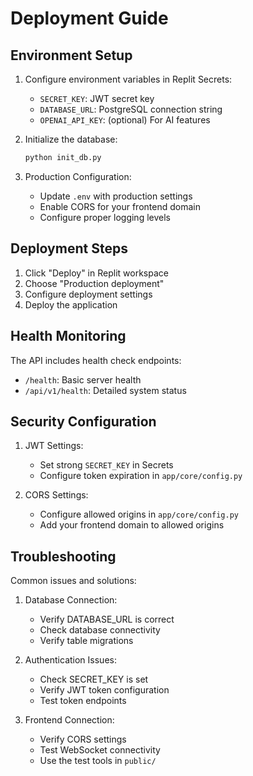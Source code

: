 # Deployment Guide

## Environment Setup

1. Configure environment variables in Replit Secrets:
   - `SECRET_KEY`: JWT secret key
   - `DATABASE_URL`: PostgreSQL connection string
   - `OPENAI_API_KEY`: (optional) For AI features

2. Initialize the database:
   ```bash
   python init_db.py
   ```

3. Production Configuration:
   - Update `.env` with production settings
   - Enable CORS for your frontend domain
   - Configure proper logging levels

## Deployment Steps

1. Click "Deploy" in Replit workspace
2. Choose "Production deployment"
3. Configure deployment settings
4. Deploy the application

## Health Monitoring

The API includes health check endpoints:
- `/health`: Basic server health
- `/api/v1/health`: Detailed system status

## Security Configuration

1. JWT Settings:
   - Set strong `SECRET_KEY` in Secrets
   - Configure token expiration in `app/core/config.py`

2. CORS Settings:
   - Configure allowed origins in `app/core/config.py`
   - Add your frontend domain to allowed origins


## Troubleshooting

Common issues and solutions:

1. Database Connection:
   - Verify DATABASE_URL is correct
   - Check database connectivity
   - Verify table migrations

2. Authentication Issues:
   - Check SECRET_KEY is set
   - Verify JWT token configuration
   - Test token endpoints

3. Frontend Connection:
   - Verify CORS settings
   - Test WebSocket connectivity
   - Use the test tools in `public/`